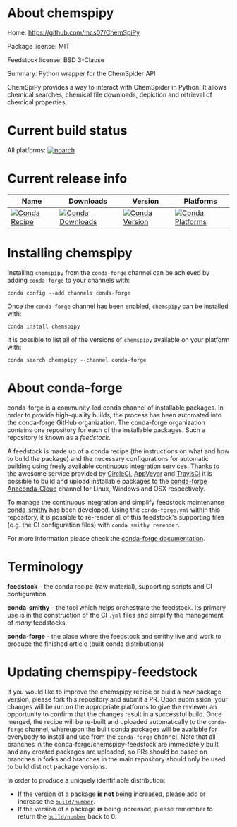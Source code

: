 About chemspipy
===============

Home: https://github.com/mcs07/ChemSpiPy

Package license: MIT

Feedstock license: BSD 3-Clause

Summary: Python wrapper for the ChemSpider API

ChemSpiPy provides a way to interact with ChemSpider in Python.
It allows chemical searches, chemical file downloads, depiction
and retrieval of chemical properties.


Current build status
====================

All platforms:
[![noarch](https://img.shields.io/circleci/project/github/conda-forge/chemspipy-feedstock/master.svg?label=noarch)](https://circleci.com/gh/conda-forge/chemspipy-feedstock)

Current release info
====================

| Name | Downloads | Version | Platforms |
| --- | --- | --- | --- |
| [![Conda Recipe](https://img.shields.io/badge/recipe-chemspipy-green.svg)](https://anaconda.org/conda-forge/chemspipy) | [![Conda Downloads](https://img.shields.io/conda/dn/conda-forge/chemspipy.svg)](https://anaconda.org/conda-forge/chemspipy) | [![Conda Version](https://img.shields.io/conda/vn/conda-forge/chemspipy.svg)](https://anaconda.org/conda-forge/chemspipy) | [![Conda Platforms](https://img.shields.io/conda/pn/conda-forge/chemspipy.svg)](https://anaconda.org/conda-forge/chemspipy) |

Installing chemspipy
====================

Installing `chemspipy` from the `conda-forge` channel can be achieved by adding `conda-forge` to your channels with:

```
conda config --add channels conda-forge
```

Once the `conda-forge` channel has been enabled, `chemspipy` can be installed with:

```
conda install chemspipy
```

It is possible to list all of the versions of `chemspipy` available on your platform with:

```
conda search chemspipy --channel conda-forge
```


About conda-forge
=================

conda-forge is a community-led conda channel of installable packages.
In order to provide high-quality builds, the process has been automated into the
conda-forge GitHub organization. The conda-forge organization contains one repository
for each of the installable packages. Such a repository is known as a *feedstock*.

A feedstock is made up of a conda recipe (the instructions on what and how to build
the package) and the necessary configurations for automatic building using freely
available continuous integration services. Thanks to the awesome service provided by
[CircleCI](https://circleci.com/), [AppVeyor](https://www.appveyor.com/)
and [TravisCI](https://travis-ci.org/) it is possible to build and upload installable
packages to the [conda-forge](https://anaconda.org/conda-forge)
[Anaconda-Cloud](https://anaconda.org/) channel for Linux, Windows and OSX respectively.

To manage the continuous integration and simplify feedstock maintenance
[conda-smithy](https://github.com/conda-forge/conda-smithy) has been developed.
Using the ``conda-forge.yml`` within this repository, it is possible to re-render all of
this feedstock's supporting files (e.g. the CI configuration files) with ``conda smithy rerender``.

For more information please check the [conda-forge documentation](https://conda-forge.org/docs/).

Terminology
===========

**feedstock** - the conda recipe (raw material), supporting scripts and CI configuration.

**conda-smithy** - the tool which helps orchestrate the feedstock.
                   Its primary use is in the construction of the CI ``.yml`` files
                   and simplify the management of *many* feedstocks.

**conda-forge** - the place where the feedstock and smithy live and work to
                  produce the finished article (built conda distributions)


Updating chemspipy-feedstock
============================

If you would like to improve the chemspipy recipe or build a new
package version, please fork this repository and submit a PR. Upon submission,
your changes will be run on the appropriate platforms to give the reviewer an
opportunity to confirm that the changes result in a successful build. Once
merged, the recipe will be re-built and uploaded automatically to the
`conda-forge` channel, whereupon the built conda packages will be available for
everybody to install and use from the `conda-forge` channel.
Note that all branches in the conda-forge/chemspipy-feedstock are
immediately built and any created packages are uploaded, so PRs should be based
on branches in forks and branches in the main repository should only be used to
build distinct package versions.

In order to produce a uniquely identifiable distribution:
 * If the version of a package **is not** being increased, please add or increase
   the [``build/number``](https://conda.io/docs/user-guide/tasks/build-packages/define-metadata.html#build-number-and-string).
 * If the version of a package **is** being increased, please remember to return
   the [``build/number``](https://conda.io/docs/user-guide/tasks/build-packages/define-metadata.html#build-number-and-string)
   back to 0.
